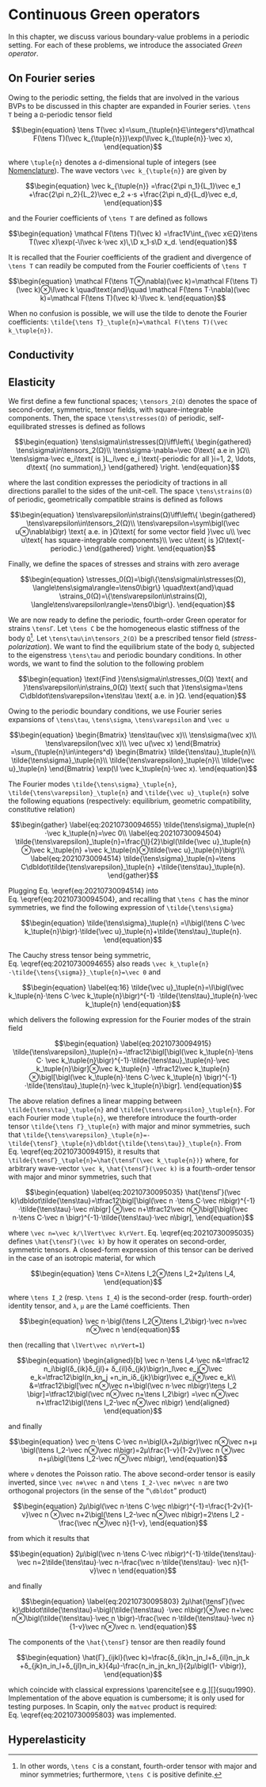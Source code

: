 # Continuous Green operators

In this chapter, we discuss various boundary-value problems in a periodic
setting. For each of these problems, we introduce the associated *Green
operator*.

## On Fourier series

Owing to the periodic setting, the fields that are involved in the various BVPs
to be discussed in this chapter are expanded in Fourier series. ``\tens T``
being a ``Ω``-periodic tensor field

```math
\begin{equation}
  \tens T(\vec x)=\sum_{\tuple{n}∈\integers^d}\mathcal F(\tens T)(\vec
  k_{\tuple{n}})\exp(\I\vec k_{\tuple{n}}⋅\vec x),
\end{equation}
```

where ``\tuple{n}`` denotes a ``d``-dimensional tuple of integers (see
[Nomenclature](@ref)). The wave vectors ``\vec k_{\tuple{n}}`` are given by

```math
\begin{equation}
  \vec k_{\tuple{n}}
  =\frac{2\pi n_1}{L_1}\vec e_1
  +\frac{2\pi n_2}{L_2}\vec e_2
  +⋅s
  +\frac{2\pi n_d}{L_d}\vec e_d,
\end{equation}
```

and the Fourier coefficients of ``\tens T`` are defined as follows

```math
\begin{equation}
  \mathcal F(\tens T)(\vec k)
  =\frac1V\int_{\vec x∈Ω}\tens T(\vec x)\exp(-\I\vec k⋅\vec x)\,\D x_1⋅s\D x_d.
\end{equation}
```

It is recalled that the Fourier coefficients of the gradient and divergence of
``\tens T`` can readily be computed from the Fourier coefficients of ``\tens T``

```math
\begin{equation}
  \mathcal F(\tens T⊗\nabla)(\vec k)=\mathcal F(\tens T)(\vec k)⊗\I\vec k
	\quad\text{and}\quad
  \mathcal F(\tens T⋅\nabla)(\vec k)=\mathcal F(\tens T)(\vec k)⋅\I\vec k.
\end{equation}
```

When no confusion is possible, we will use the tilde to denote the Fourier
coefficients: ``\tilde{\tens T}_\tuple{n}=\mathcal F(\tens T)(\vec k_\tuple{n})``.

## Conductivity

## Elasticity

We first define a few functional spaces; ``\tensors_2(Ω)`` denotes the space of
second-order, symmetric, tensor fields, with square-integrable components. Then,
the space ``\tens\stresses(Ω)`` of periodic, self-equilibrated stresses is
defined as follows

```math
\begin{equation}
  \tens\sigma\in\stresses(Ω)\iff\left\{
  \begin{gathered}
    \tens\sigma\in\tensors_2(Ω)\\
    \tens\sigma⋅\nabla=\vec 0\text{ a.e in }Ω\\
    \tens\sigma⋅\vec e_i\text{ is }L_i\vec e_i
	\text{-periodic for all }i=1, 2, \ldots, d\text{ (no summation),}
  \end{gathered}
  \right.
\end{equation}
```

where the last condition expresses the periodicity of tractions in all
directions parallel to the sides of the unit-cell. The space
``\tens\strains(Ω)`` of periodic, geometrically compatible strains is defined as
follows

```math
\begin{equation}
  \tens\varepsilon\in\strains(Ω)\iff\left\{
  \begin{gathered}
    \tens\varepsilon\in\tensors_2(Ω)\\
    \tens\varepsilon=\sym\bigl(\vec u⊗\nabla\bigr)
	\text{ a.e. in }Ω\text{ for some vector field }\vec u\\
    \vec u\text{ has square-integrable components}\\
    \vec u\text{ is }Ω\text{-periodic.}
  \end{gathered}
  \right.
\end{equation}
```

Finally, we define the spaces of stresses and strains with zero average

```math
\begin{equation}
  \stresses_0(Ω)=\bigl\{\tens\sigma\in\stresses(Ω),
  \langle\tens\sigma\rangle=\tens0\bigr\}
  \quad\text{and}\quad
  \strains_0(Ω)=\{\tens\varepsilon\in\strains(Ω),
  \langle\tens\varepsilon\rangle=\tens0\bigr\}.
\end{equation}
```

We are now ready to define the periodic, fourth-order Green operator for strains
``\tensΓ``. Let ``\tens C`` be the homogeneous elastic stiffness of the body
``Ω``[^1]. Let ``\tens\tau\in\tensors_2(Ω)`` be a prescribed tensor field
(*stress-polarization*). We want to find the equilibrium state of the body
``Ω``, subjected to the eigenstress ``\tens\tau`` and periodic boundary
conditions. In other words, we want to find the solution to the following
problem

```math
\begin{equation}
\text{Find }\tens\sigma\in\stresses_0(Ω)
\text{ and }\tens\varepsilon\in\strains_0(Ω)
\text{ such that }\tens\sigma=\tens C\dbldot\tens\varepsilon+\tens\tau
\text{ a.e. in }Ω.
\end{equation}
```

[^1]: In other words, ``\tens C`` is a constant, fourth-order tensor with major
      and minor symmetries; furthermore, ``\tens C`` is positive definite.

Owing to the periodic boundary conditions, we use Fourier series expansions of
``\tens\tau``, ``\tens\sigma``, ``\tens\varepsilon`` and ``\vec u``

```math
\begin{equation}
  \begin{Bmatrix}
    \tens\tau(\vec x)\\
    \tens\sigma(\vec x)\\
    \tens\varepsilon(\vec x)\\
    \vec u(\vec x)
  \end{Bmatrix}
  =\sum_{\tuple{n}\in\integers^d}
  \begin{Bmatrix}
    \tilde{\tens\tau}_\tuple{n}\\
    \tilde{\tens\sigma}_\tuple{n}\\
    \tilde{\tens\varepsilon}_\tuple{n}\\
    \tilde{\vec u}_\tuple{n}
  \end{Bmatrix}
  \exp(\I \vec k_\tuple{n}⋅\vec x).
\end{equation}
```

The Fourier modes ``\tilde{\tens\sigma}_\tuple{n}``, ``\tilde{\tens\varepsilon}_\tuple{n}`` and
``\tilde{\vec u}_\tuple{n}`` solve the following equations (respectively: equilibrium,
geometric compatibility, constitutive relation)

```math
\begin{gather}
\label{eq:20210730094655}
\tilde{\tens\sigma}_\tuple{n}⋅\vec k_\tuple{n}=\vec 0\\
\label{eq:20210730094504}
\tilde{\tens\varepsilon}_\tuple{n}=\frac{\I}{2}\bigl(\tilde{\vec u}_\tuple{n}⊗\vec k_\tuple{n}
+\vec k_\tuple{n}⊗\tilde{\vec u}_\tuple{n}\bigr)\\
\label{eq:20210730094514}
\tilde{\tens\sigma}_\tuple{n}=\tens C\dbldot\tilde{\tens\varepsilon}_\tuple{n}
+\tilde{\tens\tau}_\tuple{n}.
\end{gather}
```

Plugging Eq. \eqref{eq:20210730094514} into Eq. \eqref{eq:20210730094504}, and
recalling that ``\tens C`` has the minor symmetries, we find the following
expression of ``\tilde{\tens\sigma}``

```math
\begin{equation}
  \tilde{\tens\sigma}_\tuple{n}
  =\I\bigl(\tens C⋅\vec k_\tuple{n}\bigr)⋅\tilde{\vec u}_\tuple{n}+\tilde{\tens\tau}_\tuple{n}.
\end{equation}
```

The Cauchy stress tensor being symmetric, Eq. \eqref{eq:20210730094655} also
reads ``\vec k_\tuple{n}⋅\tilde{\tens{\sigma}}_\tuple{n}=\vec 0`` and

```math
\begin{equation}
  \label{eq:16}
  \tilde{\vec u}_\tuple{n}=\I\bigl(\vec k_\tuple{n}⋅\tens C⋅\vec k_\tuple{n}\bigr)^{-1}
  ⋅\tilde{\tens\tau}_\tuple{n}⋅\vec k_\tuple{n}
\end{equation}
```

which delivers the following expression for the Fourier modes of the strain
field

```math
\begin{equation}
\label{eq:20210730094915}
\tilde{\tens\varepsilon}_\tuple{n}=-\tfrac12\bigl[\bigl(\vec k_\tuple{n}⋅\tens C⋅
\vec k_\tuple{n}\bigr)^{-1}⋅\tilde{\tens\tau}_\tuple{n}⋅\vec k_\tuple{n}\bigr]⊗\vec k_\tuple{n}
-\tfrac12\vec k_\tuple{n}⊗\bigl[\bigl(\vec k_\tuple{n}⋅\tens C⋅\vec k_\tuple{n}
\bigr)^{-1}⋅\tilde{\tens\tau}_\tuple{n}⋅\vec k_\tuple{n}\bigr].
\end{equation}
```

The above relation defines a linear mapping between
``\tilde{\tens\tau}_\tuple{n}`` and ``\tilde{\tens\varepsilon}_\tuple{n}``. For
each Fourier mode ``\tuple{n}``, we therefore introduce the fourth-order tensor
``\tilde{\tens Γ}_\tuple{n}`` with major and minor symmetries, such that
``\tilde{\tens\varepsilon}_\tuple{n}=-\tilde{\tensΓ}_\tuple{n}\dbldot{\tilde{\tens\tau}}_\tuple{n}``. From
Eq. \eqref{eq:20210730094915}, it results that
``\tilde{\tensΓ}_\tuple{n}=\hat{\tensΓ(\vec k_\tuple{n})}`` where, for arbitrary
wave-vector ``\vec k``, ``\hat{\tensΓ}(\vec k)`` is a fourth-order tensor with
major and minor symmetries, such that

```math
\begin{equation}
  \label{eq:20210730095035}
  \hat{\tensΓ}(\vec k)\dbldot\tilde{\tens\tau}=\tfrac12\bigl[\bigl(\vec n
  ⋅\tens C⋅\vec n\bigr)^{-1}⋅\tilde{\tens\tau}⋅\vec n\bigr]
  ⊗\vec n+\tfrac12\vec n⊗\bigl[\bigl(\vec n⋅\tens C⋅\vec n
  \bigr)^{-1}⋅\tilde{\tens\tau}⋅\vec n\bigr],
\end{equation}
```

where ``\vec n=\vec k/\lVert\vec k\rVert``. Eq. \eqref{eq:20210730095035}
defines ``\hat{\tensΓ}(\vec k)`` by how it operates on second-order, symmetric
tensors. A closed-form expression of this tensor can be derived in the case of
an isotropic material, for which

```math
\begin{equation}
  \tens C=λ\tens I_2⊗\tens I_2+2μ\tens I_4,
\end{equation}
```

where ``\tens I_2`` (resp. ``\tens I_4``) is the second-order
(resp. fourth-order) identity tensor, and ``λ``, ``μ`` are the Lamé
coefficients. Then

```math
\begin{equation}
  \vec n⋅\bigl(\tens I_2⊗\tens I_2\bigr)⋅\vec n=\vec n⊗\vec n
\end{equation}
```

then (recalling that ``\lVert\vec n\rVert=1``)

```math
\begin{equation}
  \begin{aligned}[b]
    \vec n⋅\tens I_4⋅\vec n&=\tfrac12 n_i\bigl(δ_{ik}δ_{jl}+
    δ_{il}δ_{jk}\bigr)n_l\vec e_j⊗\vec e_k=\tfrac12\bigl(n_kn_j
    +n_in_iδ_{jk}\bigr)\vec e_j⊗\vec e_k\\
    &=\tfrac12\bigl[\vec n⊗\vec n+\bigl(\vec n⋅\vec n\bigr)\tens I_2
    \bigr]=\tfrac12\bigl(\vec n⊗\vec n+\tens I_2\bigr)
    =\vec n⊗\vec n+\tfrac12\bigl(\tens I_2-\vec n⊗\vec n\bigr)
  \end{aligned}
\end{equation}
```

and finally

```math
\begin{equation}
  \vec n⋅\tens C⋅\vec n=\bigl(λ+2μ\bigr)\vec n⊗\vec n+μ
  \bigl(\tens I_2-\vec n⊗\vec n\bigr)=2μ\frac{1-ν}{1-2ν}\vec n
  ⊗\vec n+μ\bigl(\tens I_2-\vec n⊗\vec n\bigr),
\end{equation}
```

where ``ν`` denotes the Poisson ratio. The above second-order tensor is easily
inverted, since ``\vec n⊗\vec n`` and ``\tens I_2-\vec n⊗\vec n``
are two orthogonal projectors (in the sense of the “``\dbldot``” product)

```math
\begin{equation}
  2μ\bigl(\vec n⋅\tens C⋅\vec n\bigr)^{-1}=\frac{1-2ν}{1-ν}\vec n
  ⊗\vec n+2\bigl(\tens I_2-\vec n⊗\vec n\bigr)=2\tens I_2
  -\frac{\vec n⊗\vec n}{1-ν},
\end{equation}
```

from which it results that

```math
\begin{equation}
  2μ\bigl(\vec n⋅\tens C⋅\vec n\bigr)^{-1}⋅\tilde{\tens\tau}⋅
  \vec n=2\tilde{\tens\tau}⋅\vec n-\frac{\vec n⋅\tilde{\tens\tau}⋅
    \vec n}{1-ν}\vec n
\end{equation}
```

and finally

```math
\begin{equation}
\label{eq:20210730095803}
2μ\hat{\tensΓ}(\vec k)\dbldot\tilde{\tens\tau}=\bigl(\tilde{\tens\tau}
⋅\vec n\bigr)⊗\vec n+\vec n⊗\bigl(\tilde{\tens\tau}⋅\vec n
\bigr)-\frac{\vec n⋅\tilde{\tens\tau}⋅\vec n}{1-ν}\vec n⊗\vec n.
\end{equation}
```

The components of the ``\hat{\tensΓ}`` tensor are then readily found

```math
\begin{equation}
  \hat{Γ}_{ijkl}(\vec k)=\frac{δ_{ik}n_jn_l+δ_{il}n_jn_k
  +δ_{jk}n_in_l+δ_{jl}n_in_k}{4μ}-\frac{n_in_jn_kn_l}{2μ\bigl(1-
    ν\bigr)},
\end{equation}
```

which coincide with classical expressions \parencite[see
e.g.][]{suqu1990}. Implementation of the above equation is cumbersome; it is
only used for testing purposes. In Scapin, only the `matvec` product is
required: Eq. \eqref{eq:20210730095803} was implemented.

## Hyperelasticity
